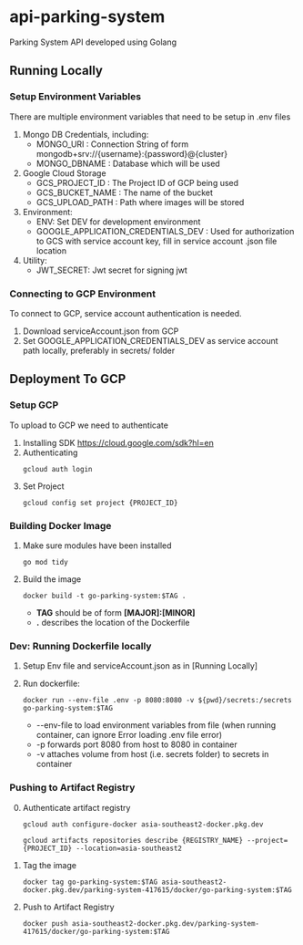 # api-parking-system

Parking System API developed using Golang

## Running Locally

### Setup Environment Variables

There are multiple environment variables that need to be setup in .env files

1. Mongo DB Credentials, including:
    - MONGO_URI : Connection String of form mongodb+srv://{username}:{password}@{cluster}
    - MONGO_DBNAME : Database which will be used
2. Google Cloud Storage
    - GCS_PROJECT_ID : The Project ID of GCP being used
    - GCS_BUCKET_NAME : The name of the bucket
    - GCS_UPLOAD_PATH : Path where images will be stored
3. Environment:
    - ENV: Set DEV for development environment
    - GOOGLE_APPLICATION_CREDENTIALS_DEV : Used for authorization to GCS with service account key, fill in service account .json file location
4. Utility:
    - JWT_SECRET: Jwt secret for signing jwt

### Connecting to GCP Environment

To connect to GCP, service account authentication is needed.

1. Download serviceAccount.json from GCP
2. Set GOOGLE_APPLICATION_CREDENTIALS_DEV as service account path locally, preferably in secrets/ folder

## Deployment To GCP

### Setup GCP

To upload to GCP we need to authenticate

1. Installing SDK https://cloud.google.com/sdk?hl=en
2. Authenticating
    ```
    gcloud auth login
    ```
3. Set Project
    ```
    gcloud config set project {PROJECT_ID}
    ```

### Building Docker Image

1. Make sure modules have been installed

    ```
    go mod tidy
    ```

2. Build the image

    ```
    docker build -t go-parking-system:$TAG .
    ```

    - **TAG** should be of form **[MAJOR]:[MINOR]**
    - **.** describes the location of the Dockerfile

### Dev: Running Dockerfile locally

1. Setup Env file and serviceAccount.json as in [Running Locally]
2. Run dockerfile:

    ```
    docker run --env-file .env -p 8080:8080 -v ${pwd}/secrets:/secrets go-parking-system:$TAG
    ```

    - --env-file to load environment variables from file (when running container, can ignore Error loading .env file error)
    - -p forwards port 8080 from host to 8080 in container
    - -v attaches volume from host (i.e. secrets folder) to secrets in container

### Pushing to Artifact Registry

0. Authenticate artifact registry

    ```
    gcloud auth configure-docker asia-southeast2-docker.pkg.dev

    gcloud artifacts repositories describe {REGISTRY_NAME} --project={PROJECT_ID} --location=asia-southeast2
    ```

1. Tag the image

    ```
    docker tag go-parking-system:$TAG asia-southeast2-docker.pkg.dev/parking-system-417615/docker/go-parking-system:$TAG
    ```

2. Push to Artifact Registry

    ```
    docker push asia-southeast2-docker.pkg.dev/parking-system-417615/docker/go-parking-system:$TAG
    ```

